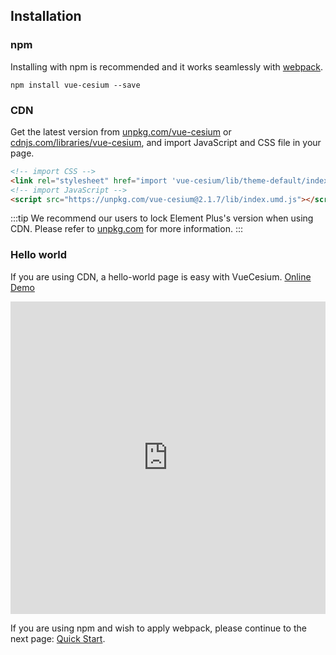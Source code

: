 ## Installation

### npm

Installing with npm is recommended and it works seamlessly with [webpack](https://webpack.js.org/).

```shell
npm install vue-cesium --save
```

### CDN

Get the latest version from [unpkg.com/vue-cesium](https://unpkg.com/vue-cesium/) or [cdnjs.com/libraries/vue-cesium](https://cdnjs.com/libraries/vue-cesium), and import JavaScript and CSS file in your page.

```html
<!-- import CSS -->
<link rel="stylesheet" href="import 'vue-cesium/lib/theme-default/index.css'">
<!-- import JavaScript -->
<script src="https://unpkg.com/vue-cesium@2.1.7/lib/index.umd.js"></script>
```

:::tip
We recommend our users to lock Element Plus's version when using CDN. Please refer to [unpkg.com](https://unpkg.com) for more information.
:::

### Hello world

If you are using CDN, a hello-world page is easy with VueCesium. [Online Demo](https://codepen.io/zouyaoji/pen/bGBOyJM)

<iframe height="500" style="width: 100%;" scrolling="no" title="VueCesium Demo" src="https://codepen.io/zouyaoji/embed/bGBOyJM?height=265&theme-id=light&default-tab=html,result" frameborder="no" loading="lazy" allowtransparency="true" allowfullscreen="true">
  See the Pen <a href='https://codepen.io/zouyaoji/pen/bGBOyJM'>VueCesium Demo</a> by zouyaoji
  (<a href='https://codepen.io/zouyaoji'>@zouyaoji</a>) on <a href='https://codepen.io'>CodePen</a>.
</iframe>

If you are using npm and wish to apply webpack, please continue to the next page: [Quick Start](/#/zh-CN/component/quickstart).
